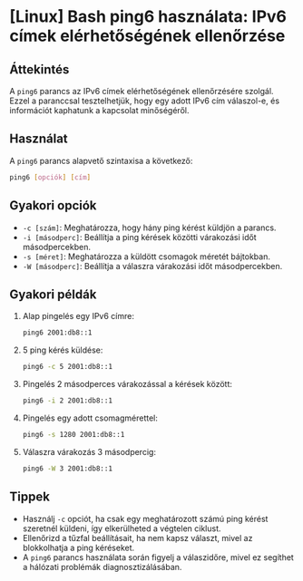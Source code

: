 # [Linux] Bash ping6 használata: IPv6 címek elérhetőségének ellenőrzése

## Áttekintés
A `ping6` parancs az IPv6 címek elérhetőségének ellenőrzésére szolgál. Ezzel a paranccsal tesztelhetjük, hogy egy adott IPv6 cím válaszol-e, és információt kaphatunk a kapcsolat minőségéről.

## Használat
A `ping6` parancs alapvető szintaxisa a következő:

```bash
ping6 [opciók] [cím]
```

## Gyakori opciók
- `-c [szám]`: Meghatározza, hogy hány ping kérést küldjön a parancs.
- `-i [másodperc]`: Beállítja a ping kérések közötti várakozási időt másodpercekben.
- `-s [méret]`: Meghatározza a küldött csomagok méretét bájtokban.
- `-W [másodperc]`: Beállítja a válaszra várakozási időt másodpercekben.

## Gyakori példák
1. Alap pingelés egy IPv6 címre:
   ```bash
   ping6 2001:db8::1
   ```

2. 5 ping kérés küldése:
   ```bash
   ping6 -c 5 2001:db8::1
   ```

3. Pingelés 2 másodperces várakozással a kérések között:
   ```bash
   ping6 -i 2 2001:db8::1
   ```

4. Pingelés egy adott csomagmérettel:
   ```bash
   ping6 -s 1280 2001:db8::1
   ```

5. Válaszra várakozás 3 másodpercig:
   ```bash
   ping6 -W 3 2001:db8::1
   ```

## Tippek
- Használj `-c` opciót, ha csak egy meghatározott számú ping kérést szeretnél küldeni, így elkerülheted a végtelen ciklust.
- Ellenőrizd a tűzfal beállításait, ha nem kapsz választ, mivel az blokkolhatja a ping kéréseket.
- A `ping6` parancs használata során figyelj a válaszidőre, mivel ez segíthet a hálózati problémák diagnosztizálásában.
